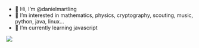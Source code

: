 - 👋 Hi, I’m @danielmartling
- 👀 I’m interested in mathematics, physics, cryptography, scouting, music, python, java, linux...
- 🌱 I’m currently learning javascript
<!---
- 💞️ I’m looking to collaborate on ... 
- 📫 How to reach me ... 
--->

<!---
danielmartling/danielmartling is a ✨ special ✨ repository because its `README.md` (this file) appears on your GitHub profile.
You can click the Preview link to take a look at your changes.
--->

<img src="https://github-readme-stats.vercel.app/api/top-langs/?username=danielmartling"/>
